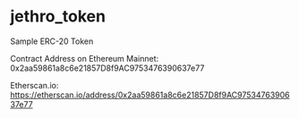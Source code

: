 # jethro_token
Sample ERC-20 Token

Contract Address on Ethereum Mainnet:
0x2aa59861a8c6e21857D8f9AC9753476390637e77

Etherscan.io:
https://etherscan.io/address/0x2aa59861a8c6e21857D8f9AC9753476390637e77
